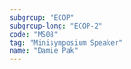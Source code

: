 ```yaml
---
subgroup: "ECOP"
subgroup-long: "ECOP-2"
code: "MS08"
tag: "Minisymposium Speaker"
name: "Damie Pak"
---
```

